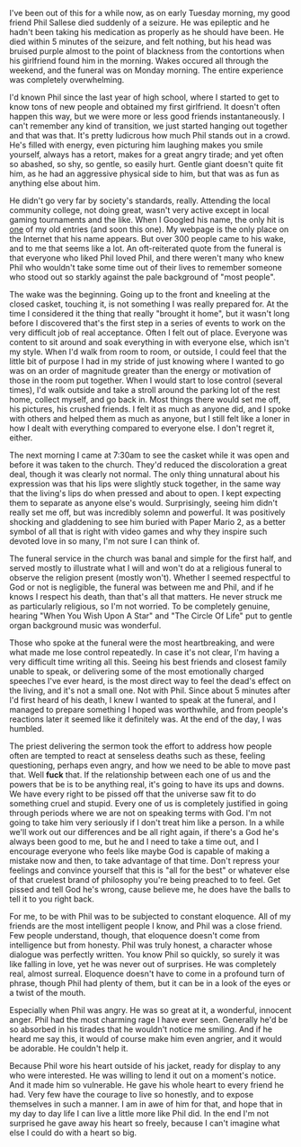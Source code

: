 I've been out of this for a while now, as on early Tuesday morning, my good friend Phil Sallese died suddenly of a seizure. He was epileptic and he hadn't been taking his medication as properly as he should have been. He died within 5 minutes of the seizure, and felt nothing, but his head was bruised purple almost to the point of blackness from the contortions when his girlfriend found him in the morning. Wakes occured all through the weekend, and the funeral was on Monday morning. The entire experience was completely overwhelming.

I'd known Phil since the last year of high school, where I started to get to know tons of new people and obtained my first girlfriend. It doesn't often happen this way, but we were more or less good friends instantaneously. I can't remember any kind of transition, we just started hanging out together and that was that. It's pretty ludicrous how much Phil stands out in a crowd. He's filled with energy, even picturing him laughing makes you smile yourself, always has a retort, makes for a great angry tirade; and yet often so abashed, so shy, so gentle, so easily hurt. Gentle giant doesn't quite fit him, as he had an aggressive physical side to him, but that was as fun as anything else about him.

He didn't go very far by society's standards, really. Attending the local community college, not doing great, wasn't very active except in local gaming tournaments and the like. When I Googled his name, the only hit is <a href="http://users.wpi.edu/~klondike/comments/music32.htm">one</a> of my old entries (and soon this one). My webpage is the only place on the Internet that his name appears. But over 300 people came to his wake, and to me that seems like a lot. An oft-reiterated quote from the funeral is that everyone who liked Phil loved Phil, and there weren't many who knew Phil who wouldn't take some time out of their lives to remember someone who stood out so starkly against the pale background of "most people".

The wake was the beginning. Going up to the front and kneeling at the closed casket, touching it, is not something I was really prepared for. At the time I considered it the thing that really "brought it home", but it wasn't long before I discovered that's the first step in a series of events to work on the very difficult job of real acceptance. Often I felt out of place. Everyone was content to sit around and soak everything in with everyone else, which isn't my style. When I'd walk from room to room, or outside, I could feel that the little bit of purpose I had in my stride of just knowing where I wanted to go was on an order of magnitude greater than the energy or motivation of those in the room put together.  When I would start to lose control (several times), I'd walk outside and take a stroll around the parking lot of the rest home, collect myself, and go back in. Most things there would set me off, his pictures, his crushed friends. I felt it as much as anyone did, and I spoke with others and helped them as much as anyone, but I still felt like a loner in how I dealt with everything compared to everyone else. I don't regret it, either.

The next morning I came at 7:30am to see the casket while it was open and before it was taken to the church. They'd reduced the discoloration a great deal, though it was clearly not normal. The only thing unnatural about his expression was that his lips were slightly stuck together, in the same way that the living's lips do when pressed and about to open. I kept expecting them to separate as anyone else's would. Surprisingly, seeing him didn't really set me off, but was incredibly solemn and powerful. It was positively shocking and gladdening to see him buried with Paper Mario 2, as a better symbol of all that is right with video games and why they inspire such devoted love in so many, I'm not sure I can think of.

The funeral service in the church was banal and simple for the first half, and served mostly to illustrate what I will and won't do at a religious funeral to observe the religion present (mostly won't). Whether I seemed respectful to God or not is negligible, the funeral was between me and Phil, and if he knows I respect his death, than that's all that matters. He never struck me as particularly religious, so I'm not worried. To be completely genuine, hearing "When You Wish Upon A Star" and "The Circle Of Life" put to gentle organ background music was wonderful.

Those who spoke at the funeral were the most heartbreaking, and were what made me lose control repeatedly. In case it's not clear, I'm having a very difficult time writing all this. Seeing his best friends and closest family unable to speak, or delivering some of the most emotionally charged speeches I've ever heard, is the most direct way to feel the dead's effect on the living, and it's not a small one. Not with Phil. Since about 5 minutes after I'd first heard of his death, I knew I wanted to speak at the funeral, and I managed to prepare something I hoped was worthwhile, and from people's reactions later it seemed like it definitely was. At the end of the day, I was humbled.

The priest delivering the sermon took the effort to address how people often are tempted to react at senseless deaths such as these, feeling questioning, perhaps even angry, and how we need to be able to move past that. Well <b>fuck</b> that. If the relationship between each one of us and the powers that be is to be anything real, it's going to have its ups and downs. We have every right to be pissed off that the universe saw fit to do something cruel and stupid. Every one of us is completely justified in going through periods where we are not on speaking terms with God. I'm not going to take him very seriously if I don't treat him like a person. In a while we'll work out our differences and be all right again, if there's a God he's always been good to me, but he and I need to take a time out, and I encourage everyone who feels like maybe God is capable of making a mistake now and then, to take advantage of that time. Don't repress your feelings and convince yourself that this is "all for the best" or whatever else of that cruelest brand of philosophy you're being preached to to feel. Get pissed and tell God he's wrong, cause believe me, he does have the balls to tell it to you right back.

</hr>

For me, to be with Phil was to be subjected to constant eloquence. All of my friends are the most intelligent people I know, and Phil was a close friend. Few people understand, though, that eloquence doesn't come from intelligence but from honesty. Phil was truly honest, a character whose dialogue was perfectly written. You know Phil so quickly, so surely it was like falling in love, yet he was never out of surprises. He was completely real, almost surreal. Eloquence doesn't have to come in a profound turn of phrase, though Phil had plenty of them, but it can be in a look of the eyes or a twist of the mouth.

Especially when Phil was angry. He was so great at it, a wonderful, innocent anger. Phil had the most charming rage I have ever seen. Generally he'd be so absorbed in his tirades that he wouldn't notice me smiling. And if he heard me say this, it would of course make him even angrier, and it would be adorable. He couldn't help it.

Because Phil wore his heart outside of his jacket, ready for display to any who were interested. He was willing to lend it out on a moment's notice. And it made him so vulnerable. He gave his whole heart to every friend he had. Very few have the courage to live so honestly, and to expose themselves in such a manner. I am in awe of him for that, and hope that in my day to day life I can live a little more like Phil did. In the end I'm not surprised he gave away his heart so freely, because I can't imagine what else I could do with a heart so big.